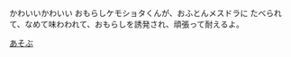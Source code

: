 かわいいかわいい おもらしケモショタくんが、おふとんメスドラに たべられて、なめて味わわれて、おもらしを誘発され、頑張って耐えるよ。

[あそぶ](https://adechii.github.io/okuchinonakade/)
